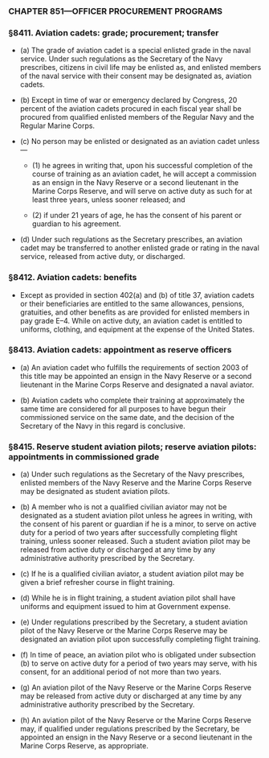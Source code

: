 ### **CHAPTER 851—OFFICER PROCUREMENT PROGRAMS**

### §8411. Aviation cadets: grade; procurement; transfer
* (a) The grade of aviation cadet is a special enlisted grade in the naval service. Under such regulations as the Secretary of the Navy prescribes, citizens in civil life may be enlisted as, and enlisted members of the naval service with their consent may be designated as, aviation cadets.

* (b) Except in time of war or emergency declared by Congress, 20 percent of the aviation cadets procured in each fiscal year shall be procured from qualified enlisted members of the Regular Navy and the Regular Marine Corps.

* (c) No person may be enlisted or designated as an aviation cadet unless—

  * (1) he agrees in writing that, upon his successful completion of the course of training as an aviation cadet, he will accept a commission as an ensign in the Navy Reserve or a second lieutenant in the Marine Corps Reserve, and will serve on active duty as such for at least three years, unless sooner released; and

  * (2) if under 21 years of age, he has the consent of his parent or guardian to his agreement.


* (d) Under such regulations as the Secretary prescribes, an aviation cadet may be transferred to another enlisted grade or rating in the naval service, released from active duty, or discharged.

### §8412. Aviation cadets: benefits
* Except as provided in section 402(a) and (b) of title 37, aviation cadets or their beneficiaries are entitled to the same allowances, pensions, gratuities, and other benefits as are provided for enlisted members in pay grade E–4. While on active duty, an aviation cadet is entitled to uniforms, clothing, and equipment at the expense of the United States.

### §8413. Aviation cadets: appointment as reserve officers
* (a) An aviation cadet who fulfills the requirements of section 2003 of this title may be appointed an ensign in the Navy Reserve or a second lieutenant in the Marine Corps Reserve and designated a naval aviator.

* (b) Aviation cadets who complete their training at approximately the same time are considered for all purposes to have begun their commissioned service on the same date, and the decision of the Secretary of the Navy in this regard is conclusive.

### §8415. Reserve student aviation pilots; reserve aviation pilots: appointments in commissioned grade
* (a) Under such regulations as the Secretary of the Navy prescribes, enlisted members of the Navy Reserve and the Marine Corps Reserve may be designated as student aviation pilots.

* (b) A member who is not a qualified civilian aviator may not be designated as a student aviation pilot unless he agrees in writing, with the consent of his parent or guardian if he is a minor, to serve on active duty for a period of two years after successfully completing flight training, unless sooner released. Such a student aviation pilot may be released from active duty or discharged at any time by any administrative authority prescribed by the Secretary.

* (c) If he is a qualified civilian aviator, a student aviation pilot may be given a brief refresher course in flight training.

* (d) While he is in flight training, a student aviation pilot shall have uniforms and equipment issued to him at Government expense.

* (e) Under regulations prescribed by the Secretary, a student aviation pilot of the Navy Reserve or the Marine Corps Reserve may be designated an aviation pilot upon successfully completing flight training.

* (f) In time of peace, an aviation pilot who is obligated under subsection (b) to serve on active duty for a period of two years may serve, with his consent, for an additional period of not more than two years.

* (g) An aviation pilot of the Navy Reserve or the Marine Corps Reserve may be released from active duty or discharged at any time by any administrative authority prescribed by the Secretary.

* (h) An aviation pilot of the Navy Reserve or the Marine Corps Reserve may, if qualified under regulations prescribed by the Secretary, be appointed an ensign in the Navy Reserve or a second lieutenant in the Marine Corps Reserve, as appropriate.